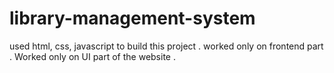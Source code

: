# library-management-system
used html, css, javascript to build this project . worked only on frontend part . Worked only on UI part of the website .
